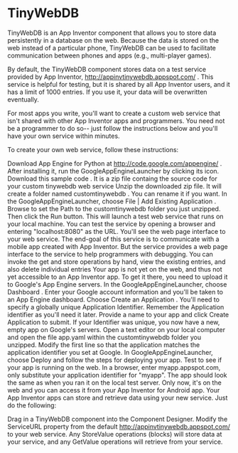 # TinyWebDB
TinyWebDB is an App Inventor component that allows you to store data persistently in a database on the web. Because the data is stored on the web instead of a particular phone, TinyWebDB can be used to facilitate communication between phones and apps (e.g., multi-player games).

By default, the TinyWebDB component stores data on a test service provided by App Inventor, http://appinvtinywebdb.appspot.com/ . This service is helpful for testing, but it is shared by all App Inventor users, and it has a limit of 1000 entries. If you use it, your data will be overwritten eventually.

For most apps you write, you'll want to create a custom web service that isn't shared with other App Inventor apps and programmers. You need not be a programmer to do so-- just follow the instructions below and you'll have your own service within minutes.

To create your own web service, follow these instructions:

Download App Engine for Python at http://code.google.com/appengine/ . After installing it, run the GoogleAppEngineLauncher by clicking its icon.
Download this sample code . It is a zip file containg the source code for your custom tinywebdb web service 
Unzip the downloaded zip file. It will create a folder named customtinywebdb . You can rename it if you want. 
In the GoogleAppEngineLauncher, choose File | Add Existing Application . Browse to set the Path to the customtinywebdb folder you just unzipped. Then click the Run button. This will launch a test web service that runs on your local machine.
You can test the service by opening a browser and entering "localhost:8080" as the URL. You'll see the web page interface to your web service. The end-goal of this service is to communicate with a mobile app created with App Inventor. But the service provides a web page interface to the service to help programmers with debugging. You can invoke the get and store operations by hand, view the existing entries, and also delete individual entries
Your app is not yet on the web, and thus not yet accessible to an App Inventor app. To get it there, you need to upload it to Google's App Engine servers.
In the GoogleAppEngineLauncher, choose Dashboard . Enter your Google account information and you'll be taken to an App Engine dashboard.
Choose Create an Application . You'll need to specify a globally unique Application Identifier. Remember the Application identifier as you'll need it later. Provide a name to your app and click Create Application to submit. If your Identifier was unique, you now have a new, empty app on Google's servers.
Open a text editor on your local computer and open the file app.yaml within the customtinywebdb folder you unzipped. Modify the first line so that the application matches the application identifier you set at Google.
In GoogleAppEngineLauncher, choose Deploy and follow the steps for deploying your app.
Test to see if your app is running on the web. In a browser, enter myapp.appspot.com, only substitute your application identifier for "myapp". The app should look the same as when you ran it on the local test server. Only now, it's on the web and you can access it from your App Inventor for Android app.
Your App Inventor apps can store and retrieve data using your new service. Just do the following:

Drag in a TinyWebDB component into the Component Designer.
Modify the ServiceURL property from the default http://appinvtinywebdb.appspot.com/ to your web service.
Any StoreValue operations (blocks) will store data at your service, and any GetValue operations will retrieve from your service.
